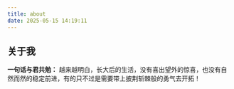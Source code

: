 ```yaml
---
title: about
date: 2025-05-15 14:19:11
---
```


## 关于我

**一句话与君共勉：**
越来越明白，长大后的生活，没有喜出望外的惊喜，也没有自然而然的稳定前进，有的只不过是需要带上披荆斩棘般的勇气去开拓！
